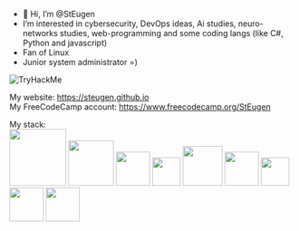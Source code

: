 - 👋 Hi, I’m @StEugen
- I’m interested in cybersecurity, DevOps ideas, Ai studies, neuro-networks studies, web-programming and some coding langs (like C#, Python and javascript)
- Fan of Linux
- Junior system administrator =)


<img src="https://tryhackme-badges.s3.amazonaws.com/kali.d.png" alt="TryHackMe">
 

My website: https://steugen.github.io
<br>
My FreeCodeCamp account: https://www.freecodecamp.org/StEugen

My stack: <br>
<img src='https://static.djangoproject.com/img/logos/django-logo-negative.1d528e2cb5fb.png' style='width:100px'>
<img src='https://miro.medium.com/max/438/1*0G5zu7CnXdMT9pGbYUTQLQ.png' style='width:80px'>
<img src='https://images.g2crowd.com/uploads/product/image/large_detail/large_detail_f0b606abb6d19089febc9faeeba5bc05/nodejs-development-services.png' style='width:60px'>
<img src='https://upload.wikimedia.org/wikipedia/commons/thumb/2/29/Postgresql_elephant.svg/1200px-Postgresql_elephant.svg.png' style='width:50px'>
<img src='https://www.docker.com/wp-content/uploads/2022/03/vertical-logo-monochromatic.png' style='width:70px'>
<img src='https://encrypted-tbn0.gstatic.com/images?q=tbn:ANd9GcQpngGRjYX1ca7qAADU3K6eGLj7ShQE3L2otdzfryl_Y9Ht2QRoQKYQbsXd36XIxMbYOw0&usqp=CAU' style='width:60px'>
<img src='https://upload.wikimedia.org/wikipedia/commons/thumb/d/d5/CSS3_logo_and_wordmark.svg/1200px-CSS3_logo_and_wordmark.svg.png' style='width:50px'>
<img src='https://upload.wikimedia.org/wikipedia/commons/thumb/9/99/Unofficial_JavaScript_logo_2.svg/1200px-Unofficial_JavaScript_logo_2.svg.png' style='width:60px'>
<img src='https://encrypted-tbn0.gstatic.com/images?q=tbn:ANd9GcQt5iGGIZHHvZBaHsZf_EqDc_Fyoy7mKOXoNoBWpRzzDtVWQS5r75LcY7GsvdEH5Hv3UG8&usqp=CAU' style='width:60px'>
<!---
StEugen/StEugen is a ✨ special ✨ repository because its `README.md` (this file) appears on your GitHub profile.
You can click the Preview link to take a look at your changes.
--->

